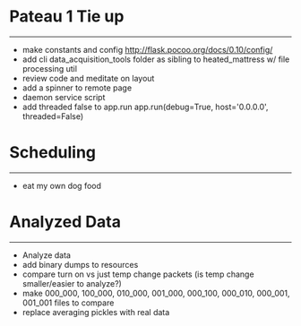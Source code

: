 
# Pateau 1 Tie up
---
* make constants and config http://flask.pocoo.org/docs/0.10/config/
* add cli data_acquisition_tools folder as sibling to heated_mattress w/ file processing util
* review code and meditate on layout
* add a spinner to remote page
* daemon service script
* add threaded false to app.run app.run(debug=True, host='0.0.0.0', threaded=False) 


# Scheduling
---

* eat my own dog food

# Analyzed Data
---

* Analyze data
* add binary dumps to resources
* compare turn on vs just temp change packets (is temp change smaller/easier to analyze?)
* make 000_000, 100_000, 010_000, 001_000, 000_100, 000_010, 000_001, 001_001  files to compare
* replace averaging pickles with real data